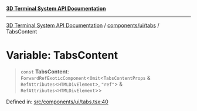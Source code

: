 [**3D Terminal System API Documentation**](../../../../README.md)

***

[3D Terminal System API Documentation](../../../../README.md) / [components/ui/tabs](../README.md) / TabsContent

# Variable: TabsContent

> `const` **TabsContent**: `ForwardRefExoticComponent`\<`Omit`\<`TabsContentProps` & `RefAttributes`\<`HTMLDivElement`\>, `"ref"`\> & `RefAttributes`\<`HTMLDivElement`\>\>

Defined in: [src/components/ui/tabs.tsx:40](https://github.com/Dicommunitas/ThreeJS_Terminal_3D2/blob/50ef787d9f23a1c5f4362ca495ac1334ca854f4f/src/components/ui/tabs.tsx#L40)
